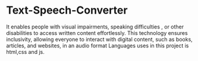 # Text-Speech-Converter
It enables people with visual impairments, speaking difficulties , or other disabilities to access written content effortlessly. This technology ensures inclusivity, allowing everyone to interact with digital content, such as books, articles, and websites, in an audio format Languages uses in this project is html,css and js.
